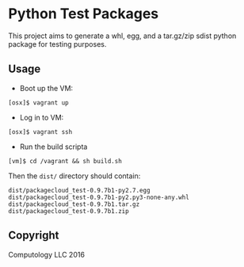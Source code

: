 # Python Test Packages

This project aims to generate a whl, egg, and a tar.gz/zip sdist python package for testing purposes.

## Usage

* Boot up the VM:

`[osx]$ vagrant up`

* Log in to VM:

`[osx]$ vagrant ssh`

* Run the build scripta

`[vm]$ cd /vagrant && sh build.sh`

Then the `dist/` directory should contain:

    dist/packagecloud_test-0.9.7b1-py2.7.egg
    dist/packagecloud_test-0.9.7b1-py2.py3-none-any.whl
    dist/packagecloud_test-0.9.7b1.tar.gz
    dist/packagecloud_test-0.9.7b1.zip

## Copyright

Computology LLC 2016
